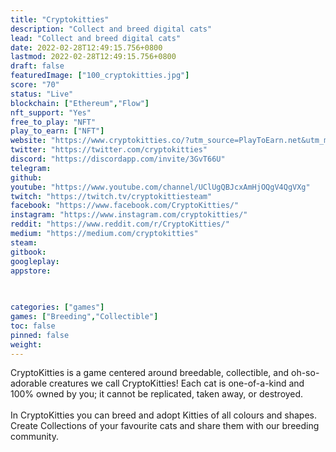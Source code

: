 ```yaml
---
title: "Cryptokitties"
description: "Collect and breed digital cats"
lead: "Collect and breed digital cats"
date: 2022-02-28T12:49:15.756+0800
lastmod: 2022-02-28T12:49:15.756+0800
draft: false
featuredImage: ["100_cryptokitties.jpg"]
score: "70"
status: "Live"
blockchain: ["Ethereum","Flow"]
nft_support: "Yes"
free_to_play: "NFT"
play_to_earn: ["NFT"]
website: "https://www.cryptokitties.co/?utm_source=PlayToEarn.net&utm_medium=organic&utm_campaign=gamepage"
twitter: "https://twitter.com/cryptokitties"
discord: "https://discordapp.com/invite/3GvT66U"
telegram: 
github: 
youtube: "https://www.youtube.com/channel/UClUgQBJcxAmHjOQgV4QgVXg"
twitch: "https://twitch.tv/cryptokittiesteam"
facebook: "https://www.facebook.com/CryptoKitties/"
instagram: "https://www.instagram.com/cryptokitties/"
reddit: "https://www.reddit.com/r/CryptoKitties/"
medium: "https://medium.com/cryptokitties"
steam: 
gitbook: 
googleplay: 
appstore: 

  
    
categories: ["games"]
games: ["Breeding","Collectible"]
toc: false
pinned: false
weight: 
---
```

CryptoKitties is a game centered around breedable, collectible, and oh-so-adorable creatures we call CryptoKitties! Each cat is one-of-a-kind and 100% owned by you; it cannot be replicated, taken away, or destroyed.<br> <br> In CryptoKitties you can breed and adopt Kitties of all colours and shapes. Create Collections of your favourite cats and share them with our breeding community.